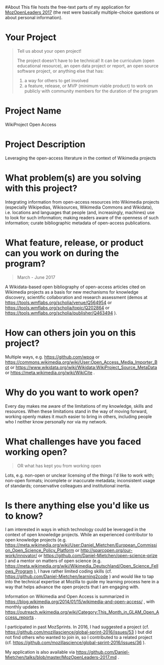 #About
This file hosts the free-text parts of my application for [MozOpenLeaders 2017](https://medium.com/read-write-participate/are-you-building-in-the-open-join-forces-with-mozilla-a791dbb5c74b) (the rest were basically multiple-choice questions or about personal information).

# Your Project

> Tell us about your open project!
> 
> The project doesn’t have to be technical! It can be curriculum (open educational resource), an open data project or report, an open source software project, or anything else that has:
>
> 1. a way for others to get involved
> 2. a feature, release, or MVP (minimum viable product) to work on publicly with community members for the duration of the program

# Project Name

WikiProject Open Access

# Project Description

Leveraging the open-access literature in the context of Wikimedia projects

# What problem(s) are you solving with this project?

Integrating information from open-access resources into Wikimedia projects (especially Wikipedias, Wikisources, Wikimedia Commons and Wikidata), i.e. locations and languages that people (and, increasingly, machines) use to look for such information; making readers aware of the openness of such information; curate bibliographic metadata of open-access publications.

# What feature, release, or product can you work on during the program?
> March - June 2017

A Wikidata-based open bibliography of open-access articles cited on Wikimedia projects as a basis for new mechanisms for knowledge discovery, scientific collaboration and research assessment (demos at https://tools.wmflabs.org/scholia/venue/Q564954 or https://tools.wmflabs.org/scholia/topic/Q202864 or https://tools.wmflabs.org/scholia/publisher/Q463494 ).

# How can others join you on this project?

Multiple ways, e.g. https://github.com/wpoa or https://commons.wikimedia.org/wiki/User:Open_Access_Media_Importer_Bot or https://www.wikidata.org/wiki/Wikidata:WikiProject_Source_MetaData or https://meta.wikimedia.org/wiki/WikiCite .

# Why do you want to work open?

Every day makes me aware of the limitations of my knowledge, skills and resources. When these limitations stand in the way of moving forward, working openly makes it much easier to bring in others, including people who I neither know personally nor via my network.

# What challenges have you faced working open?
> OR what has kept you from working open

Lots, e.g. non-open or unclear licensing of the things I'd like to work with; non-open formats; incomplete or inaccurate metadata; inconsistent usage of standards; conservative colleagues and institutional inertia.

# Is there anything else you'd like us to know?

I am interested in ways in which technology could be leveraged in the context of open knowledge projects. While an experienced contributor to open knowledge projects (e.g. https://meta.wikimedia.org/wiki/User:Daniel_Mietchen/European_Commission_Open_Science_Policy_Platform or http://sparcopen.org/our-work/innovator/ or https://github.com/Daniel-Mietchen/open-science-prize ) and a mentor on matters of open science (e.g. https://meta.wikimedia.org/wiki/Wikimedia_Deutschland/Open_Science_Fellows_Program ), I have rather limited coding skills (cf. https://github.com/Daniel-Mietchen/learning2code ) and would like to tap into the technical expertise at Mozilla to guide my learning process here in a way that helps advance the open projects that I am engaging with. 

Information on Wikimedia and Open Access is summarized in https://blog.wikimedia.org/2014/01/15/wikimedia-and-open-access/ , with monthly updates in https://outreach.wikimedia.org/wiki/Category:This_Month_in_GLAM_Open_Access_reports .

I participated in past MozSprints. In 2016, I had suggested a project (cf. https://github.com/mozillascience/global-sprint-2016/issues/53 ) but did not find others who wanted to join in, so I contributed to a related project (cf. https://github.com/mozillascience/global-sprint-2016/issues/36 ).

My application is also available via https://github.com/Daniel-Mietchen/talks/blob/master/MozOpenLeaders-2017.md .
